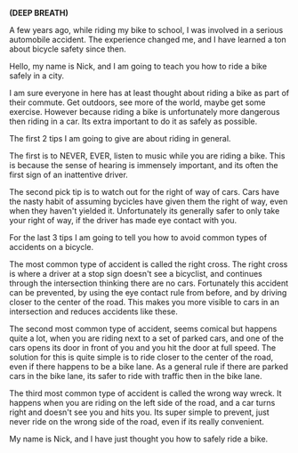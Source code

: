 

**(DEEP BREATH)**

A few years ago, while riding my bike to school, I was involved in a serious automobile accident. The experience changed me, and I have learned a ton about bicycle safety since then.

Hello, my name is Nick, and I am going to teach you how to ride a bike safely in a city.

I am sure everyone in here has at least thought about riding a bike as part of their commute. Get outdoors, see more of the world, maybe get some exercise.  However because riding a bike is unfortunately more dangerous then riding in a car. Its extra important to do it as safely as possible.

The first 2 tips I am going to give are about riding in general.

The first is to NEVER, EVER, listen to music while you are riding a bike. This is because the sense of hearing is immensely important, and its often the first sign of an inattentive driver.

The second pick tip is to watch out for the right of way of cars. Cars have the nasty habit of assuming bycicles have given them the right of way, even when they haven't yielded it. Unfortunately its generally safer to only take your right of way, if the driver has made eye contact with you.

For the last 3 tips I am going to tell you how to avoid common types of accidents on a bicycle.

The most common type of accident is called the right cross. The right cross is where a driver at a stop sign doesn't see a bicyclist, and continues through the intersection thinking there are no cars. Fortunately this accident can be prevented, by using the eye contact rule from before, and by driving closer to the center of the road. This makes you more visible to cars in an intersection and reduces accidents like these.

The second most common type of accident, seems comical but happens quite a lot, when you are riding next to a set of parked cars, and one of the cars opens its door in front of you and you hit the door at full speed. The solution for this is quite simple is to ride closer to the center of the road, even if there happens to be a bike lane. As a general rule if there are parked cars in the bike lane, its safer to ride with traffic then in the bike lane.

The third most common type of accident is called the wrong way wreck. It happens when you are riding on the left side of the road, and a car turns right and doesn't see you and hits you. Its super simple to prevent, just never ride on the wrong side of the road, even if its really convenient.

My name is Nick, and I have just thought you how to safely ride a bike.
